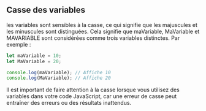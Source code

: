 ## Casse des variables
  les variables sont sensibles à la casse, ce qui signifie que les majuscules et les minuscules sont distinguées. Cela signifie que maVariable, MaVariable et MAVARIABLE sont considérées comme trois variables distinctes. Par exemple :  
  ````js
  let maVariable = 10;
let MaVariable = 20;

console.log(maVariable); // Affiche 10
console.log(MaVariable); // Affiche 20
  ````  
Il est important de faire attention à la casse lorsque vous utilisez des variables dans votre code JavaScript, car une erreur de casse peut entraîner des erreurs ou des résultats inattendus.  